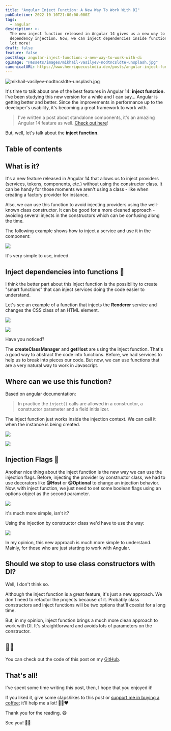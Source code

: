 ```yaml
---
title: "Angular Inject Function: A New Way To Work With DI"
pubDatetime: 2022-10-10T21:00:00.000Z
tags:
  - angular
description: >-
  The new inject function released in Angular 14 gives us a new way to work with
  dependency injection. Now, we can inject dependencies inside functions and a
  lot more!
draft: false
feature: false
postSlug: angular-inject-function:-a-new-way-to-work-with-di
ogImage: "@assets/images/mikhail-vasilyev-nodtncsldte-unsplash.jpg"
canonicalURL: https://www.henriquecustodia.dev/posts/angular-inject-function:-a-new-way-to-work-with-di/
---
```


![mikhail-vasilyev-nodtncsldte-unsplash.jpg](@assets/images/mikhail-vasilyev-nodtncsldte-unsplash.jpg)

It's time to talk about one of the best features in Angular 14: **inject function.** I've been studying this new version for a while and I can say... Angular is getting better and better. Since the improvements in performance up to the developer's usability, it's becoming a great framework to work with.

> I've written a post about standalone components, it's an amazing Angular 14 feature as well. [Check out here](https://www.henriquecustodia.dev/posts/angular-standalone-components:-say-goodbye-to-ngmodules/)!

But, well, let's talk about the **inject function.**

## Table of contents

## What is it?

It's a new feature released in Angular 14 that allows us to inject providers (services, tokens, components, etc.) without using the constructor class. It can be handy for those moments we aren't using a class - like when creating a factory provider for instance.

Also, we can use this function to avoid injecting providers using the well-known class constructor. It can be good for a more cleaned approach - avoiding several injects in the constructors which can be confusing along the time.

The following example shows how to inject a service and use it in the component:

![](@assets/images/app-component0-ts.png)

It's very simple to use, indeed.

## Inject dependencies into functions 👻

I think the better part about this inject function is the possibility to create "smart functions" that can inject services doing the code easier to understand.

Let's see an example of a function that injects the **Renderer** service and changes the CSS class of an HTML element.

![](@assets/images/functions-ts.png)

![](@assets/images/app-component1-ts.png)

Have you noticed?

The **createClassManager** and **getHost** are using the inject function. That's a good way to abstract the code into functions. Before, we had services to help us to break into pieces our code. But now, we can use functions that are a very natural way to work in Javascript.

## Where can we use this function?

Based on angular documentation:

> In practice the `inject()` calls are allowed in a constructor, a constructor parameter and a field initializer.

The inject function just works inside the injection context. We can call it when the instance is being created.

![](@assets/images/app-component2-ts.png)

![](@assets/images/factory-provider-ts-3.png)

## Injection Flags 🚩

Another nice thing about the inject function is the new way we can use the injection flags. Before, injecting the provider by constructor class, we had to use decorators like **@Host** or **@Optional** to change an injection behavior. Now, with inject function, we just need to set some boolean flags using an options object as the second parameter.

![](@assets/images/inject-function-ts.png)

it's much more simple, isn't it?

Using the injection by constructor class we'd have to use the way:

![](@assets/images/constructor-ts.png)

In my opinion, this new approach is much more simple to understand. Mainly, for those who are just starting to work with Angular.

## Should we stop to use class constructors with DI?

Well, I don't think so.

Although the inject function is a great feature, it's just a new approach. We don't need to refactor the projects because of it. Probably class constructors and inject functions will be two options that'll coexist for a long time.

But, in my opinion, inject function brings a much more clean approach to work with DI. It's straightforward and avoids lots of parameters on the constructor.

## 👨‍💻

You can check out the code of this post on my [GitHub](https://github.com/henriquecustodia/angular-inject-function-example).

## That's all!

I've spent some time writing this post, then, I hope that you enjoyed it!

If you liked it, give some claps/likes to this post or [support me in buying a coffee](https://www.buymeacoffee.com/henricustodia); it'll help me a lot! 👏🏼❤

Thank you for the reading. 😄

See you! 👋🏼
